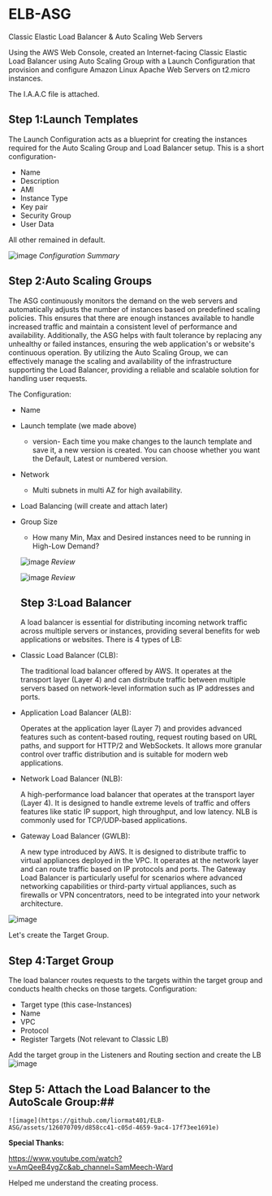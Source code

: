 # ELB-ASG
Classic Elastic Load Balancer &amp; Auto Scaling Web Servers

Using the AWS Web Console, created an Internet-facing Classic Elastic Load Balancer using Auto Scaling Group with a Launch Configuration that provision and configure Amazon Linux Apache Web Servers on t2.micro instances. 

The I.A.A.C file is attached.

## Step 1:Launch Templates ## 
The Launch Configuration acts as a blueprint for creating the instances required for the Auto Scaling Group and Load Balancer setup.
This is a short configuration-
- Name
- Description
- AMI
- Instance Type
- Key pair
- Security Group
- User Data
  
All other remained in default.

![image](https://github.com/liormat401/ELB-ASG/assets/126070709/4c49dcff-dc6f-4bc6-80f8-0f0f9fe3ed49)
*Configuration Summary*

## Step 2:Auto Scaling Groups ##

The ASG continuously monitors the demand on the web servers and automatically adjusts the number of instances based on predefined scaling policies. This ensures that there are enough instances available to handle increased traffic and maintain a consistent level of performance and availability. Additionally, the ASG helps with fault tolerance by replacing any unhealthy or failed instances, ensuring the web application's or website's continuous operation. By utilizing the Auto Scaling Group, we can effectively manage the scaling and availability of the infrastructure supporting the Load Balancer, providing a reliable and scalable solution for handling user requests.

The Configuration:
- Name
- Launch template (we made above)
  - version-  Each time you make changes to the launch template and save it, a new version is created. You can choose whether you want the Default, Latest or numbered version.
- Network
   - Multi subnets in multi AZ for high availability.
- Load Balancing (will create and attach later)
-  Group Size
   - How many Min, Max and Desired instances need to be running in High-Low Demand?

   ![image](https://github.com/liormat401/ELB-ASG/assets/126070709/f8993182-bd2a-4be8-9ddf-2c7dc54ae8a2)
   *Review*

   ![image](https://github.com/liormat401/ELB-ASG/assets/126070709/181a469b-8bd5-4ff6-b393-50830ad5a314)
   *Review*

   ## Step 3:Load Balancer ##
   A load balancer is essential for distributing incoming network traffic across multiple servers or instances, providing several benefits for web applications or websites.
   There is 4 types of LB:
- Classic Load Balancer (CLB):
  
   The traditional load balancer offered by AWS. It operates at the transport layer (Layer 4) and can distribute traffic between multiple servers based on network-level information such as IP addresses and ports.

- Application Load Balancer (ALB):
  
     Operates at the application layer (Layer 7) and provides advanced features such as content-based routing, request routing based on URL paths, and support for HTTP/2 and WebSockets. It allows more granular control over traffic distribution and is suitable for modern web applications.

- Network Load Balancer (NLB):
  
    A high-performance load balancer that operates at the transport layer (Layer 4). It is designed to handle extreme levels of traffic and offers features like static IP support, high throughput, and low latency. NLB is commonly used for TCP/UDP-based applications.

- Gateway Load Balancer (GWLB):
  
    A new type introduced by AWS. It is designed to distribute traffic to virtual appliances deployed in the VPC. It operates at the network layer and can route traffic based on IP protocols and ports. The Gateway Load Balancer is particularly useful for scenarios where advanced networking capabilities or third-party virtual appliances, such as firewalls or VPN concentrators, need to be integrated into your network architecture.

  
![image](https://github.com/liormat401/ELB-ASG/assets/126070709/4f93da83-724d-4c0c-9f56-a64b07256fd2)

Let's create the Target Group.

  ## Step 4:Target Group ##
  The load balancer routes requests to the targets within the target group and conducts health checks on those targets.
  Configuration:
  - Target type (this case-Instances)
  - Name
  - VPC
  - Protocol
  - Register Targets
 (Not relevant to Classic LB)

Add the target group in the Listeners and Routing section and create the LB
![image](https://github.com/liormat401/ELB-ASG/assets/126070709/860aa6da-3d62-48e2-93a3-4e705d43fb9f)

 
 ## Step 5: Attach the Load Balancer to the AutoScale Group:##
    
    ![image](https://github.com/liormat401/ELB-ASG/assets/126070709/d858cc41-c05d-4659-9ac4-17f73ee1691e)

 
  

    

  


  












**Special Thanks:**

https://www.youtube.com/watch?v=AmQeeB4ygZc&ab_channel=SamMeech-Ward

Helped me understand the creating process.
